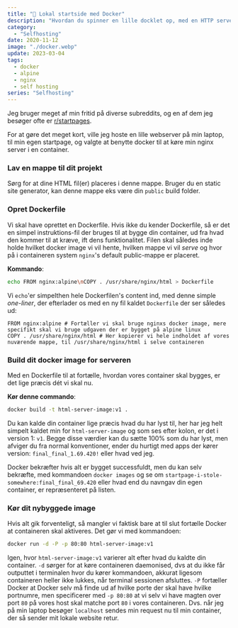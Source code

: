 ```yaml
---
title: "🐳 Lokal startside med Docker"
description: "Hvordan du spinner en lille docklet op, med en HTTP server via Docker"
category:
  - "Selfhosting"
date: 2020-11-12
image: "./docker.webp"
update: 2023-03-04
tags:
  - docker
  - alpine
  - nginx
  - self hosting
series: "Selfhosting"
---
```


Jeg bruger meget af min fritid på diverse subreddits, og en af dem jeg besøger ofte er [r/startpages](https://reddit.com/r/startpages).

For at gøre det meget kort, ville jeg hoste en lille webserver på min laptop, til min egen startpage, og valgte at benytte docker til at køre min nginx server i en container.

### Lav en mappe til dit projekt

Sørg for at dine HTML fil(er) placeres i denne mappe. Bruger du en static site generator, kan denne mappe eks være din `public` build folder.

### Opret Dockerfile

Vi skal have oprettet en Dockerfile. Hvis ikke du kender Dockerfile, så er det en simpel instruktions-fil der bruges til at bygge din container, ud fra hvad den kommer til at kræve, ift dens funktionalitet. Filen skal således inde holde hvilket docker image vi vil hente, hvilken mappe vi vil _serve_ og hvor på i containeren system `nginx`'s default public-mappe er placeret.

**Kommando**:

```bash
echo FROM nginx:alpine\nCOPY . /usr/share/nginx/html > Dockerfile
```

Vi `echo`'er simpelthen hele Dockerfilen's content ind, med denne simple _one-liner_, der efterlader os med en ny fil kaldet `Dockerfile` der ser således ud:

```Docker
FROM nginx:alpine # Fortæller vi skal bruge nginxs docker image, mere specifikt skal vi bruge udgaven der er bygget på alpine linux
COPY . /usr/share/nginx/html # Her kopierer vi hele indholdet af vores nuværende mappe, til /usr/share/nginx/html i selve containeren
```

### Build dit docker image for serveren

Med en Dockerfile til at fortælle, hvordan vores container skal bygges, er det lige præcis dét vi skal nu.

**Kør denne commando**:

```bash
docker build -t html-server-image:v1 .
```

Du kan kalde din container lige præcis hvad du har lyst til, her har jeg helt simpelt kaldet min for `html-server-image` og som ses efter kolon, er det i version 1: `v1`. Begge disse værdier kan du sætte 100% som du har lyst, men afviger du fra normal konventioner, ender du hurtigt med apps der kører version: `final_final_1.69.420!` eller hvad ved jeg.

Docker bekræfter hvis alt er bygget successfuldt, men du kan selv bekræfte, med kommandoen `docker images` og se om `startpage-i-stole-somewhere:final_final_69.420` eller hvad end du navngav din egen container, er repræsenteret på listen.

### Kør dit nybyggede image

Hvis alt gik forventeligt, så mangler vi faktisk bare at til slut fortælle Docker at containeren skal aktiveres. Det gør vi med kommandoen:

```bash
docker run -d -P -p 80:80 html-server-image:v1
```

Igen, hvor `html-server-image:v1` varierer alt efter hvad du kaldte din container. `-d` sørger for at køre containeren daemonised, dvs at du ikke får outputtet i terminalen hvor du kører kommandoen, akkurat ligesom containeren heller ikke lukkes, når terminal sessionen afsluttes. `-P` fortæller Docker at Docker selv må finde ud af hvilke porte der skal have hvilke portnumre, men specificerer med `-p 80:80` at vi selv vi have magten over port `80` på vores host skal matche port `80` i vores containeren. Dvs. når jeg på min laptop besøger `localhost` sendes min request nu til min container, der så sender mit lokale website retur.
